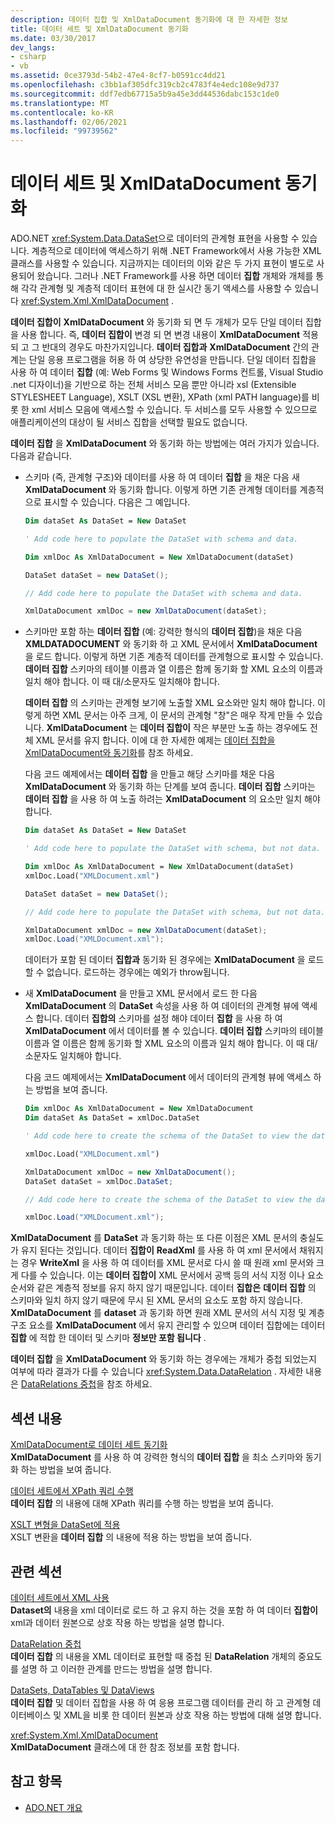```yaml
---
description: 데이터 집합 및 XmlDataDocument 동기화에 대 한 자세한 정보
title: 데이터 세트 및 XmlDataDocument 동기화
ms.date: 03/30/2017
dev_langs:
- csharp
- vb
ms.assetid: 0ce3793d-54b2-47e4-8cf7-b0591cc4dd21
ms.openlocfilehash: c3bb1af305dfc319cb2c4783f4e4edc108e9d737
ms.sourcegitcommit: ddf7edb67715a5b9a45e3dd44536dabc153c1de0
ms.translationtype: MT
ms.contentlocale: ko-KR
ms.lasthandoff: 02/06/2021
ms.locfileid: "99739562"
---
```

# <a name="dataset-and-xmldatadocument-synchronization"></a>데이터 세트 및 XmlDataDocument 동기화

ADO.NET <xref:System.Data.DataSet>으로 데이터의 관계형 표현을 사용할 수 있습니다. 계층적으로 데이터에 액세스하기 위해 .NET Framework에서 사용 가능한 XML 클래스를 사용할 수 있습니다. 지금까지는 데이터의 이와 같은 두 가지 표현이 별도로 사용되어 왔습니다. 그러나 .NET Framework를 사용 하면 데이터 **집합** 개체와 개체를 통해 각각 관계형 및 계층적 데이터 표현에 대 한 실시간 동기 액세스를 사용할 수 있습니다 <xref:System.Xml.XmlDataDocument> .  
  
 **데이터 집합이** **XmlDataDocument** 와 동기화 되 면 두 개체가 모두 단일 데이터 집합을 사용 합니다. 즉, **데이터 집합이** 변경 되 면 변경 내용이 **XmlDataDocument** 적용 되 고 그 반대의 경우도 마찬가지입니다. **데이터 집합과** **XmlDataDocument** 간의 관계는 단일 응용 프로그램을 허용 하 여 상당한 유연성을 만듭니다. 단일 데이터 집합을 사용 하 여 데이터 **집합** (예: Web Forms 및 Windows Forms 컨트롤, Visual Studio .net 디자이너)을 기반으로 하는 전체 서비스 모음 뿐만 아니라 xsl (Extensible STYLESHEET Language), XSLT (XSL 변환), XPath (xml PATH language)를 비롯 한 xml 서비스 모음에 액세스할 수 있습니다. 두 서비스를 모두 사용할 수 있으므로 애플리케이션의 대상이 될 서비스 집합을 선택할 필요도 없습니다.  
  
 **데이터 집합** 을 **XmlDataDocument** 와 동기화 하는 방법에는 여러 가지가 있습니다. 다음과 같습니다.  
  
- 스키마 (즉, 관계형 구조)와 데이터를 사용 하 여 데이터 **집합** 을 채운 다음 새 **XmlDataDocument** 와 동기화 합니다. 이렇게 하면 기존 관계형 데이터를 계층적으로 표시할 수 있습니다. 다음은 그 예입니다.   
  
    ```vb  
    Dim dataSet As DataSet = New DataSet  
  
    ' Add code here to populate the DataSet with schema and data.  
  
    Dim xmlDoc As XmlDataDocument = New XmlDataDocument(dataSet)  
    ```  
  
    ```csharp  
    DataSet dataSet = new DataSet();  
  
    // Add code here to populate the DataSet with schema and data.  
  
    XmlDataDocument xmlDoc = new XmlDataDocument(dataSet);  
    ```  
  
- 스키마만 포함 하는 **데이터 집합** (예: 강력한 형식의 **데이터 집합**)을 채운 다음 **XMLDATADOCUMENT** 와 동기화 하 고 XML 문서에서 **XmlDataDocument** 을 로드 합니다. 이렇게 하면 기존 계층적 데이터를 관계형으로 표시할 수 있습니다. **데이터 집합** 스키마의 테이블 이름과 열 이름은 함께 동기화 할 XML 요소의 이름과 일치 해야 합니다. 이 때 대/소문자도 일치해야 합니다.  
  
     **데이터 집합** 의 스키마는 관계형 보기에 노출할 XML 요소와만 일치 해야 합니다. 이렇게 하면 XML 문서는 아주 크게, 이 문서의 관계형 "창"은 매우 작게 만들 수 있습니다. **XmlDataDocument** 는 **데이터 집합이** 작은 부분만 노출 하는 경우에도 전체 XML 문서를 유지 합니다. 이에 대 한 자세한 예제는 [데이터 집합을 XmlDataDocument와 동기화](synchronizing-a-dataset-with-an-xmldatadocument.md)를 참조 하세요.  
  
     다음 코드 예제에서는 **데이터 집합** 을 만들고 해당 스키마를 채운 다음 **XmlDataDocument** 와 동기화 하는 단계를 보여 줍니다. **데이터 집합** 스키마는 **데이터 집합** 을 사용 하 여 노출 하려는 **XmlDataDocument** 의 요소만 일치 해야 합니다.  
  
    ```vb  
    Dim dataSet As DataSet = New DataSet  
  
    ' Add code here to populate the DataSet with schema, but not data.  
  
    Dim xmlDoc As XmlDataDocument = New XmlDataDocument(dataSet)  
    xmlDoc.Load("XMLDocument.xml")  
    ```  
  
    ```csharp  
    DataSet dataSet = new DataSet();  
  
    // Add code here to populate the DataSet with schema, but not data.  
  
    XmlDataDocument xmlDoc = new XmlDataDocument(dataSet);  
    xmlDoc.Load("XMLDocument.xml");  
    ```  
  
     데이터가 포함 된 데이터 **집합과** 동기화 된 경우에는 **XmlDataDocument** 을 로드할 수 없습니다. 로드하는 경우에는 예외가 throw됩니다.  
  
- 새 **XmlDataDocument** 을 만들고 XML 문서에서 로드 한 다음 **XmlDataDocument** 의 **DataSet** 속성을 사용 하 여 데이터의 관계형 뷰에 액세스 합니다. 데이터 **집합의** 스키마를 설정 해야 데이터 **집합** 을 사용 하 여 **XmlDataDocument** 에서 데이터를 볼 수 있습니다. **데이터 집합** 스키마의 테이블 이름과 열 이름은 함께 동기화 할 XML 요소의 이름과 일치 해야 합니다. 이 때 대/소문자도 일치해야 합니다.  
  
     다음 코드 예제에서는 **XmlDataDocument** 에서 데이터의 관계형 뷰에 액세스 하는 방법을 보여 줍니다.  
  
    ```vb  
    Dim xmlDoc As XmlDataDocument = New XmlDataDocument  
    Dim dataSet As DataSet = xmlDoc.DataSet  
  
    ' Add code here to create the schema of the DataSet to view the data.  
  
    xmlDoc.Load("XMLDocument.xml")  
    ```  
  
    ```csharp  
    XmlDataDocument xmlDoc = new XmlDataDocument();  
    DataSet dataSet = xmlDoc.DataSet;  
  
    // Add code here to create the schema of the DataSet to view the data.  
  
    xmlDoc.Load("XMLDocument.xml");  
    ```  
  
 **XmlDataDocument** 를 **DataSet** 과 동기화 하는 또 다른 이점은 XML 문서의 충실도가 유지 된다는 것입니다. 데이터 **집합이** **ReadXml** 를 사용 하 여 xml 문서에서 채워지는 경우 **WriteXml** 을 사용 하 여 데이터를 XML 문서로 다시 쓸 때 원래 xml 문서와 크게 다를 수 있습니다. 이는 **데이터 집합이** XML 문서에서 공백 등의 서식 지정 이나 요소 순서와 같은 계층적 정보를 유지 하지 않기 때문입니다. 데이터 **집합은** **데이터 집합** 의 스키마와 일치 하지 않기 때문에 무시 된 XML 문서의 요소도 포함 하지 않습니다. **XmlDataDocument** 를 **dataset** 과 동기화 하면 원래 XML 문서의 서식 지정 및 계층 구조 요소를 **XmlDataDocument** 에서 유지 관리할 수 있으며 데이터 집합에는 데이터 **집합** 에 적합 한 데이터 및 스키마 **정보만 포함 됩니다** .  
  
 **데이터 집합** 을 **XmlDataDocument** 와 동기화 하는 경우에는 개체가 중첩 되었는지 여부에 따라 결과가 다를 수 있습니다 <xref:System.Data.DataRelation> . 자세한 내용은 [DataRelations 중첩](nesting-datarelations.md)을 참조 하세요.  
  
## <a name="in-this-section"></a>섹션 내용  

 [XmlDataDocument로 데이터 세트 동기화](synchronizing-a-dataset-with-an-xmldatadocument.md)  
 **XmlDataDocument** 를 사용 하 여 강력한 형식의 **데이터 집합** 을 최소 스키마와 동기화 하는 방법을 보여 줍니다.  
  
 [데이터 세트에서 XPath 쿼리 수행](performing-an-xpath-query-on-a-dataset.md)  
 **데이터 집합** 의 내용에 대해 XPath 쿼리를 수행 하는 방법을 보여 줍니다.  
  
 [XSLT 변형을 DataSet에 적용](applying-an-xslt-transform-to-a-dataset.md)  
 XSLT 변환을 **데이터 집합** 의 내용에 적용 하는 방법을 보여 줍니다.  
  
## <a name="related-sections"></a>관련 섹션  

 [데이터 세트에서 XML 사용](using-xml-in-a-dataset.md)  
 **Dataset의** 내용을 xml 데이터로 로드 하 고 유지 하는 것을 포함 하 여 데이터 **집합이** xml과 데이터 원본으로 상호 작용 하는 방법을 설명 합니다.  
  
 [DataRelation 중첩](nesting-datarelations.md)  
 **데이터 집합** 의 내용을 XML 데이터로 표현할 때 중첩 된 **DataRelation** 개체의 중요도를 설명 하 고 이러한 관계를 만드는 방법을 설명 합니다.  
  
 [DataSets, DataTables 및 DataViews](index.md)  
 **데이터 집합** 및 데이터 집합을 사용 하 여 응용 프로그램 데이터를 관리 하 고 관계형 데이터베이스 및 XML을 비롯 한 데이터 원본과 상호 작용 하는 방법에 대해 설명 합니다.  
  
 <xref:System.Xml.XmlDataDocument>  
 **XmlDataDocument** 클래스에 대 한 참조 정보를 포함 합니다.  
  
## <a name="see-also"></a>참고 항목

- [ADO.NET 개요](../ado-net-overview.md)
